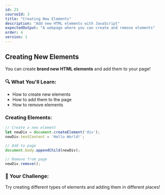 ```yaml
---
id: 23
courseId: 3
title: "Creating New Elements"
description: "Add new HTML elements with JavaScript"
expectedOutput: "A webpage where you can create and remove elements"
order: 4
version: 1
---
```


## Creating New Elements

You can create **brand new HTML elements** and add them to your page!

### 🔍 What You'll Learn:

- How to create new elements
- How to add them to the page
- How to remove elements

### Creating Elements:

```javascript
// Create a new element
let newDiv = document.createElement('div');
newDiv.textContent = 'Hello World!';

// Add to page
document.body.appendChild(newDiv);

// Remove from page
newDiv.remove();
```

### 🌟 Your Challenge:

Try creating different types of elements and adding them in different places!